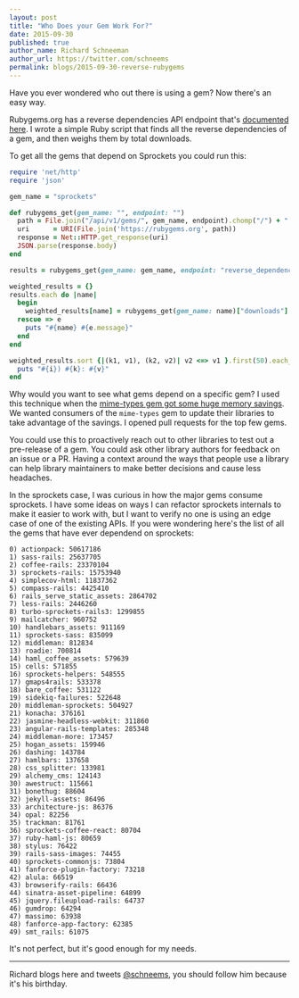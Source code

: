```yaml
---
layout: post
title: "Who Does your Gem Work For?"
date: 2015-09-30
published: true
author_name: Richard Schneeman
author_url: https://twitter.com/schneems
permalink: blogs/2015-09-30-reverse-rubygems
---
```

Have you ever wondered who out there is using a gem? Now there's an easy way.

Rubygems.org has a reverse dependencies API endpoint that's [documented here](http://guides.rubygems.org/rubygems-org-api/#get---apiv1gemsgem-namereversedependenciesjson). I wrote a simple Ruby script that finds all the reverse dependencies of a gem, and then weighs them by total downloads.

To get all the gems that depend on Sprockets you could run this:

```ruby
require 'net/http'
require 'json'

gem_name = "sprockets"

def rubygems_get(gem_name: "", endpoint: "")
  path = File.join("/api/v1/gems/", gem_name, endpoint).chomp("/") + ".json"
  uri      = URI(File.join('https://rubygems.org', path))
  response = Net::HTTP.get_response(uri)
  JSON.parse(response.body)
end

results = rubygems_get(gem_name: gem_name, endpoint: "reverse_dependencies")

weighted_results = {}
results.each do |name|
  begin
    weighted_results[name] = rubygems_get(gem_name: name)["downloads"]
  rescue => e
    puts "#{name} #{e.message}"
  end
end

weighted_results.sort {|(k1, v1), (k2, v2)| v2 <=> v1 }.first(50).each_with_index do |(k, v), i|
  puts "#{i}) #{k}: #{v}"
end
```

Why would you want to see what gems depend on a specific gem? I used this technique when the [mime-types gem got some huge memory savings](https://github.com/mime-types/ruby-mime-types/pull/96#issuecomment-101376539). We wanted consumers of the `mime-types` gem to update their libraries to take advantage of the savings. I opened pull requests for the top few gems.

You could use this to proactively reach out to other libraries to test out a pre-release of a gem. You could ask other library authors for feedback on an issue or a PR. Having a context around the ways that people use a library can help library maintainers to make better decisions and cause less headaches.

In the sprockets case, I was curious in how the major gems consume sprockets. I have some ideas on ways I can refactor sprockets internals to make it easier to work with, but I want to verify no one is using an edge case of one of the existing APIs. If you were wondering here's the list of all the gems that have ever dependend on sprockets:

```
0) actionpack: 50617186
1) sass-rails: 25637705
2) coffee-rails: 23370104
3) sprockets-rails: 15753940
4) simplecov-html: 11837362
5) compass-rails: 4425410
6) rails_serve_static_assets: 2864702
7) less-rails: 2446260
8) turbo-sprockets-rails3: 1299855
9) mailcatcher: 960752
10) handlebars_assets: 911169
11) sprockets-sass: 835099
12) middleman: 812834
13) roadie: 700814
14) haml_coffee_assets: 579639
15) cells: 571855
16) sprockets-helpers: 548555
17) gmaps4rails: 533378
18) bare_coffee: 531122
19) sidekiq-failures: 522648
20) middleman-sprockets: 504927
21) konacha: 376161
22) jasmine-headless-webkit: 311860
23) angular-rails-templates: 285348
24) middleman-more: 173457
25) hogan_assets: 159946
26) dashing: 143784
27) hamlbars: 137658
28) css_splitter: 133981
29) alchemy_cms: 124143
30) awestruct: 115661
31) bonethug: 88604
32) jekyll-assets: 86496
33) architecture-js: 86376
34) opal: 82256
35) trackman: 81761
36) sprockets-coffee-react: 80704
37) ruby-haml-js: 80659
38) stylus: 76422
39) rails-sass-images: 74455
40) sprockets-commonjs: 73804
41) fanforce-plugin-factory: 73218
42) alula: 66519
43) browserify-rails: 66436
44) sinatra-asset-pipeline: 64899
45) jquery.fileupload-rails: 64737
46) gumdrop: 64294
47) massimo: 63938
48) fanforce-app-factory: 62385
49) smt_rails: 61075
```

It's not perfect, but it's good enough for my needs.

---

Richard blogs here and tweets [@schneems](https://twitter.com/schneems), you should follow him because it's his birthday.

